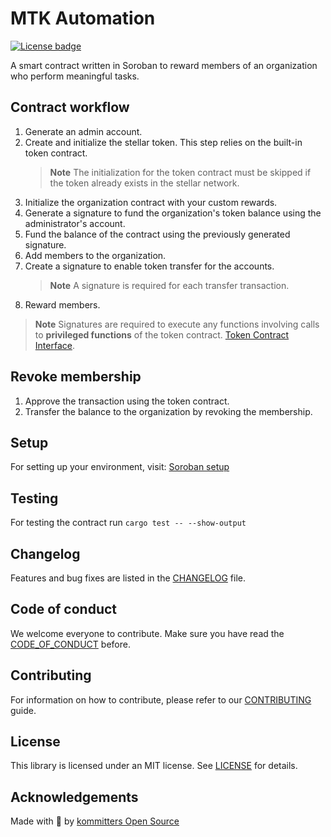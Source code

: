 # MTK Automation

[![License badge](https://img.shields.io/hexpm/l/kadena?style=for-the-badge)](https://github.com/kommitters/kadena.ex/blob/main/LICENSE)

A smart contract written in Soroban to reward members of an organization who perform meaningful tasks.

## Contract workflow
1. Generate an admin account.
2. Create and initialize the stellar token. This step relies on the built-in token contract.
    > **Note** The initialization for the token contract must be skipped if the token already exists in the stellar network.
3. Initialize the organization contract with your custom rewards.
4. Generate a signature to fund the organization's token balance using the administrator's account.
5. Fund the balance of the contract using the previously generated signature.
6. Add members to the organization.
7. Create a signature to enable token transfer for the accounts.
    > **Note** A signature is required for each transfer transaction.
8. Reward members.

> **Note** Signatures are required to execute any functions involving calls to **privileged functions** of the token contract. [Token Contract Interface](https://soroban.stellar.org/docs/common-interfaces/token).

## Revoke membership
1. Approve the transaction using the token contract.
2. Transfer the balance to the organization by revoking the membership.

## Setup
For setting up your environment, visit: [Soroban setup](https://soroban.stellar.org/docs/getting-started/setup)

## Testing
For testing the contract run `cargo test -- --show-output`

## Changelog

Features and bug fixes are listed in the [CHANGELOG][changelog] file.

## Code of conduct

We welcome everyone to contribute. Make sure you have read the [CODE_OF_CONDUCT][coc] before.

## Contributing

For information on how to contribute, please refer to our [CONTRIBUTING][contributing] guide.

## License

This library is licensed under an MIT license. See [LICENSE][license] for details.

## Acknowledgements

Made with 💙 by [kommitters Open Source](https://kommit.co)

[license]: https://github.com/kommitters/mtk-automation/blob/main/LICENSE
[coc]: https://github.com/kommitters/mtk-automation/blob/main/CODE_OF_CONDUCT.md
[changelog]: https://github.com/kommitters/mtk-automation/blob/main/CHANGELOG.md
[contributing]: https://github.com/kommitters/mtk-automation/blob/main/CONTRIBUTING.md
